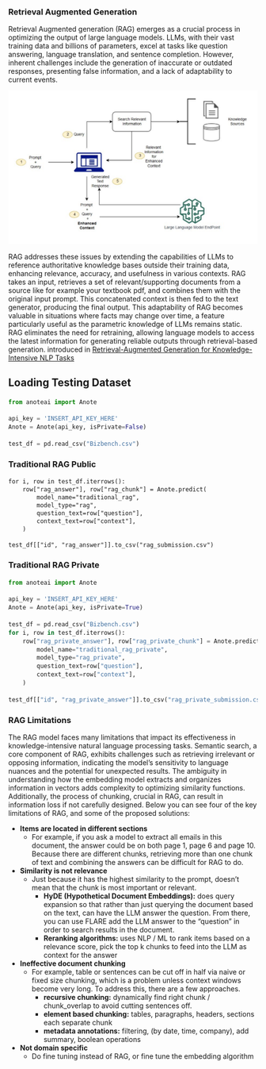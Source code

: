 ### Retrieval Augmented Generation

Retrieval Augmented generation (RAG) emerges as a crucial process in optimizing the output of large language models. LLMs, with their vast training data and billions of parameters, excel at tasks like question answering, language translation, and sentence completion. However, inherent challenges include the generation of inaccurate or outdated responses, presenting false information, and a lack of adaptability
to current events.

![alt text](../assets/rag.png)

RAG addresses these issues by extending the capabilities of LLMs to reference authoritative knowledge bases outside their training data, enhancing relevance, accuracy, and usefulness in
various contexts. RAG takes an input, retrieves a set of relevant/supporting documents from a source like
for example your textbook pdf, and combines them with the original input prompt. This concatenated
context is then fed to the text generator, producing the final output. This adaptability of RAG becomes
valuable in situations where facts may change over time, a feature particularly useful as the parametric
knowledge of LLMs remains static. RAG eliminates the need for retraining, allowing language models
to access the latest information for generating reliable outputs through retrieval-based generation. introduced in [Retrieval-Augmented Generation for Knowledge-Intensive NLP Tasks](https://arxiv.org/abs/2005.11401)


## Loading Testing Dataset
``` py
from anoteai import Anote

api_key = 'INSERT_API_KEY_HERE'
Anote = Anote(api_key, isPrivate=False)

test_df = pd.read_csv("Bizbench.csv")
```

### Traditional RAG Public
```
for i, row in test_df.iterrows():
    row["rag_answer"], row["rag_chunk"] = Anote.predict(
        model_name="traditional_rag",
        model_type="rag",
        question_text=row["question"],
        context_text=row["context"],
    )

test_df[["id", "rag_answer"]].to_csv("rag_submission.csv")
```

### Traditional RAG Private
``` py
from anoteai import Anote

api_key = 'INSERT_API_KEY_HERE'
Anote = Anote(api_key, isPrivate=True)

test_df = pd.read_csv("Bizbench.csv")
for i, row in test_df.iterrows():
    row["rag_private_answer"], row["rag_private_chunk"] = Anote.predict(
        model_name="traditional_rag_private",
        model_type="rag_private",
        question_text=row["question"],
        context_text=row["context"],
    )

test_df[["id", "rag_private_answer"]].to_csv("rag_private_submission.csv")
```

### RAG Limitations
The RAG model faces many limitations that impact its effectiveness in knowledge-intensive natural language processing tasks. Semantic search, a core component of RAG, exhibits challenges such as retrieving
irrelevant or opposing information, indicating the model’s sensitivity to language nuances and the potential for unexpected results. The ambiguity in understanding how the embedding model extracts and organizes information in vectors adds complexity to optimizing similarity functions. Additionally, the process of chunking, crucial in RAG, can result in information loss if not carefully designed. Below you can see four of the key limitations of RAG, and some of the proposed solutions:

- **Items are located in different sections**
    - For example, if you ask a model to extract all emails in this document, the answer could be on both page 1, page 6 and page 10. Because there are different chunks, retrieving more than one chunk of text and combining the answers can be difficult for RAG to do.
- **Similarity is not relevance**
    - Just because it has the highest similarity to the prompt, doesn’t mean that the chunk is most important or relevant.
        - **HyDE (Hypothetical Document Embeddings):** does query expansion so that rather than just querying the document based on the text, can have the LLM answer the question. From there, you can use FLARE add the LLM answer to the “question” in order to search results in the document.
        - **Reranking algorithms:** uses NLP / ML to rank items based on a relevance score, pick the top k chunks to feed into the LLM as context for the answer
- **Ineffective document chunking**
    - For example, table or sentences can be cut off in half via naive or fixed size chunking, which is a problem unless context windows become very long. To address this, there are a few approaches.
        - **recursive chunking:** dynamically find right chunk / chunk_overlap to avoid cutting sentences off.
        - **element based chunking:** tables, paragraphs, headers, sections each separate chunk
        - **metadata annotations:** filtering, (by date, time, company), add summary, boolean operations
- **Not domain specific**
    - Do fine tuning instead of RAG, or fine tune the embedding algorithm